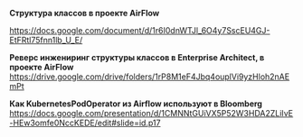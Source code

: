 **Структура классов в проекте AirFlow** 

https://docs.google.com/document/d/1r6I0dnWTJl_6O4y7SscEU4GJ-EtFRtl75fnn1lb_U_E/

**Реверс инжениринг структуры классов в Enterprise Architect, в проекте AirFlow** 
https://drive.google.com/drive/folders/1rP8M1eF4Jbq4ouplVi9yzHloh2nAEmPt

**Как KubernetesPodOperator из Airflow используют в Bloomberg**
https://docs.google.com/presentation/d/1CMNNtGUiVX5P52W3HDA2ZLiIvE-HEw3omfe0NccKEDE/edit#slide=id.p17